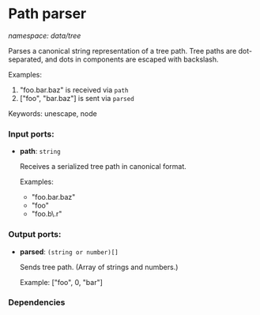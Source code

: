 # Path parser

_namespace: data/tree_

Parses a canonical string representation of a tree path. Tree paths are dot-separated, and dots in components are escaped with backslash.

Examples:
1. "foo.bar\.baz" is received via `path`
2. ["foo", "bar.baz"] is sent via `parsed`

Keywords: unescape, node

### Input ports:

* __path__: ` string `

    Receives a serialized tree path in canonical format.
    
    Examples:
    * "foo.bar.baz"
    * "foo"
    * "foo.b\\.r"

### Output ports:

* __parsed__: ` (string or number)[] `

    Sends tree path. (Array of strings and numbers.)
    
    Example: ["foo", 0, "bar"]

### Dependencies




